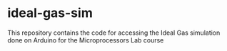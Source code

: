# ideal-gas-sim
This repository contains the code for accessing the Ideal Gas simulation done on Arduino for the Microprocessors Lab course
